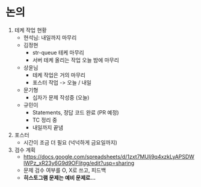 # 논의

1. 테케 작업 현황
    * 현석님: 내일까지 마무리
    * 김정현
        * str-queue 테케 마무리
        * 서버 테케 올리는 작업 오늘 밤에 마무리
    * 상윤님
        * 테케 작업은 거의 마무리
        * 포스터 작업 -> 오늘 / 내일
    * 문기형
        * 십자가 문제 작성중 (오늘)
    * 규민이
        * Statements, 정답 코드 완료 (PR 예정)
        * TC 정리 중
        * 내일까지 끝냄
2. 포스터
    * 시간이 조금 더 필요 (넉넉하게 금요일까지)
3. 검수 계획
    * https://docs.google.com/spreadsheets/d/1zxt7MUlj9q4xzkLyAPSDWlWPz_xR23y6G9d9OFlitgg/edit?usp=sharing
    * 문제 검수 여부를 O, X로 쓰고, 피드백 
    * **히스토그램 문제는 예비 문제로...**
